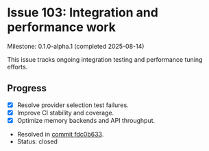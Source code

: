 # Issue 103: Integration and performance work
Milestone: 0.1.0-alpha.1 (completed 2025-08-14)

This issue tracks ongoing integration testing and performance tuning efforts.

## Progress

- [x] Resolve provider selection test failures.
- [x] Improve CI stability and coverage.
- [x] Optimize memory backends and API throughput.
- Resolved in [commit fdc0b633](../commit/fdc0b633).
- Status: closed
